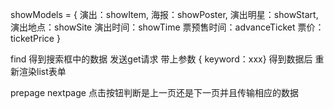 showModels = {
    演出：showItem,
    海报：showPoster,
    演出明星：showStart,
    演出地点：showSite
    演出时间：showTime
    票预售时间：advanceTicket
    票价：ticketPrice 
}

find 
得到搜索框中的数据 发送get请求 带上参数 { keyword：xxx}
得到数据后 重新渲染list表单

prepage nextpage 点击按钮判断是上一页还是下一页并且传输相应的数据